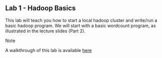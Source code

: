 ## Lab 1 - Hadoop Basics

This lab will teach you how to start a local hadoop cluster and write/run a basic hadoop program. We will start with a basic wordcount program, as illustrated in the lecture slides (Part 2).

> [!NOTE]
> A walkthrough of this lab is available [here](https://csc1109.readthedocs.io/lab1)
